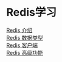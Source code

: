 # Redis学习

[Redis 介绍](https://github.com/YellowBull/Redis/blob/master/Redis-Wiki.md) <br/>
[Redis 数据类型](https://github.com/YellowBull/Redis/blob/master/Redis-Type.md)<br/>
[Redis 客户端](https://github.com/YellowBull/Redis/blob/master/Redis-Cli.md)<br/>
[Redis 高级功能](https://github.com/YellowBull/Redis/blob/master/Redis-AdvancedFeatures.md)<br/>